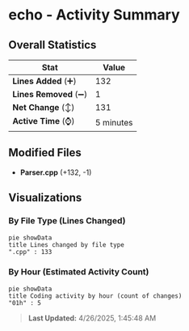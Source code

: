 # echo - Activity Summary 

## Overall Statistics

| Stat                   | Value                                                             |
| ---------------------- | ----------------------------------------------------------------- |
| **Lines Added** (➕)   | 132                                          |
| **Lines Removed** (➖) | 1                                        |
| **Net Change** (↕)    | 131                |
| **Active Time** (⌚)   | 5 minutes |


## Modified Files
- **Parser.cpp** (+132, -1)

## Visualizations

### By File Type (Lines Changed)

```mermaid
pie showData
title Lines changed by file type
".cpp" : 133
```

### By Hour (Estimated Activity Count)

```mermaid
pie showData
title Coding activity by hour (count of changes)
"01h" : 5
```


> **Last Updated:** 4/26/2025, 1:45:48 AM